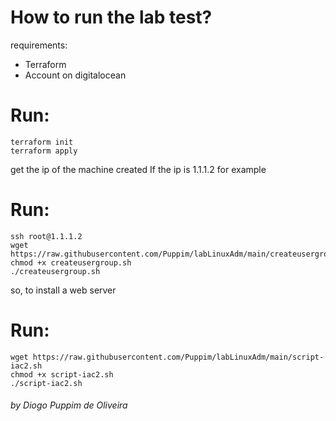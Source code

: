 # How to run the lab test?
requirements:

- Terraform
- Account on digitalocean

# Run:
    terraform init
    terraform apply

get the ip of the machine created
If the ip is 1.1.1.2 for example

# Run:
    ssh root@1.1.1.2
    wget  https://raw.githubusercontent.com/Puppim/labLinuxAdm/main/createusergroup.sh
    chmod +x createusergroup.sh
    ./createusergroup.sh

so, to install a web server

# Run:
    wget https://raw.githubusercontent.com/Puppim/labLinuxAdm/main/script-iac2.sh
    chmod +x script-iac2.sh
    ./script-iac2.sh

<h6> by Diogo Puppim de Oliveira </h6>